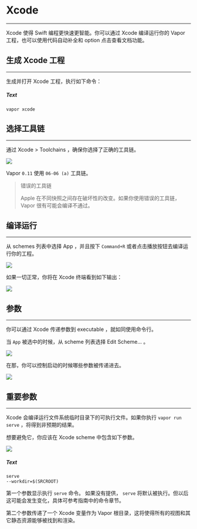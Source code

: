 # Xcode
---
Xcode 使得 Swift 编程更快速更智能。你可以通过 Xcode 编译运行你的 Vapor 工程，也可以使用代码自动补全和 option 点击查看文档功能。


## 生成 Xcode 工程
---
生成并打开 Xcode 工程，执行如下命令：

##### Text
```
vapor xcode
```


## 选择工具链
---
通过 Xcode > Toolchains ，确保你选择了正确的工具链。

![](https://raw.githubusercontent.com/CaryZheng/Vapor-Chinese/master/image/xcode_snapshot_1.png)


Vapor ```0.11``` 使用 ```06-06 (a)``` 工具链。


> 错误的工具链
> 
> Apple 在不同快照之间存在破坏性的改变。如果你使用错误的工具链，Vapor 很有可能会编译不通过。


## 编译运行
---
从 schemes 列表中选择 App ，并且按下 ```Command+R``` 或者点击播放按钮去编译运行你的工程。

![](https://github.com/CaryZheng/Vapor-Chinese/blob/master/image/xcode_snapshot_2.png?raw=true)


如果一切正常，你将在 Xcode 终端看到如下输出：

![](https://raw.githubusercontent.com/CaryZheng/Vapor-Chinese/133c03a9faace40a98153cd23431856f52931ba2/image/xcode_snapshot_3.png)


## 参数
---
你可以通过 Xcode 传递参数到 executable ，就如同使用命令行。

当 ```App``` 被选中的时候，从 scheme 列表选择 Edit Scheme... 。

![](https://github.com/CaryZheng/Vapor-Chinese/blob/master/image/xcode_snapshot_4.png?raw=true)


在那，你可以控制启动的时候哪些参数被传递进去。

![](https://github.com/CaryZheng/Vapor-Chinese/blob/master/image/xcode_snapshot_5.png?raw=true)


## 重要参数
---
Xcode 会编译运行文件系统临时目录下的可执行文件。如果你执行 ```vapor run serve``` ，将得到非预期的结果。

想要避免它，你应该在 Xcode scheme 中包含如下参数。

![](https://github.com/CaryZheng/Vapor-Chinese/blob/master/image/xcode_snapshot_6.png?raw=true)


##### Text
```
serve
--workdir=$(SRCROOT)
```

第一个参数显示执行 ```serve``` 命令。 如果没有提供， ```serve``` 将默认被执行。但以后这可能会发生变化，具体可参考指南中的命令章节。

第二个参数传递了一个 Xcode 变量作为 Vapor 根目录，这将使得所有的视图和其它静态资源能够被找到和渲染。